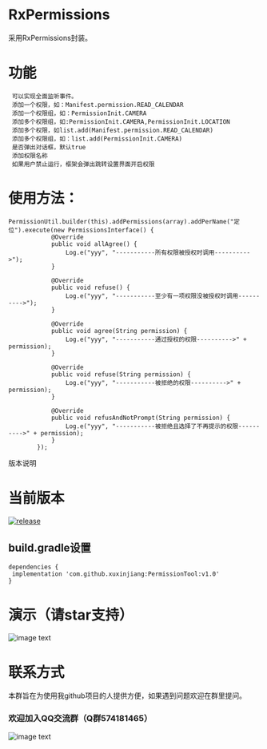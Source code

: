 # RxPermissions
 采用RxPermissions封装。


# 功能
```
 可以实现全面监听事件。
 添加一个权限，如：Manifest.permission.READ_CALENDAR
 添加一个权限组，如：PermissionInit.CAMERA
 添加多个权限组，如:PermissionInit.CAMERA,PermissionInit.LOCATION
 添加多个权限，如list.add(Manifest.permission.READ_CALENDAR)
 添加多个权限组，如：list.add(PermissionInit.CAMERA)
 是否弹出对话框，默认true
 添加权限名称
 如果用户禁止运行，框架会弹出跳转设置界面开启权限
```

# 使用方法：
```
PermissionUtil.builder(this).addPermissions(array).addPerName("定位").execute(new PermissionsInterface() {
            @Override
            public void allAgree() {
                Log.e("yyy", "-----------所有权限被授权时调用---------->");
            }

            @Override
            public void refuse() {
                Log.e("yyy", "-----------至少有一项权限没被授权时调用---------->");
            }

            @Override
            public void agree(String permission) {
                Log.e("yyy", "-----------通过授权的权限---------->" + permission);
            }

            @Override
            public void refuse(String permission) {
                Log.e("yyy", "-----------被拒绝的权限---------->" + permission);
            }

            @Override
            public void refusAndNotPrompt(String permission) {
                Log.e("yyy", "-----------被拒绝且选择了不再提示的权限---------->" + permission);
            }
        });
```

版本说明

# 当前版本

[![release](https://img.shields.io/badge/release-v1.0-orange.svg)](https://github.com/xuxinjiang/PermissionTool/blob/master/update.md)

## build.gradle设置
```
dependencies {
 implementation 'com.github.xuxinjiang:PermissionTool:v1.0'
}
```
# 演示（请star支持）

![image text](https://github.com/xuxinjiang/PermissionTool/blob/master/gif/untitled.gif)

# 联系方式

本群旨在为使用我github项目的人提供方便，如果遇到问题欢迎在群里提问。

### 欢迎加入QQ交流群（Q群574181465）

![image text](https://github.com/xuxinjiang/PermissionTool/blob/master/gif/xxjqq.png)



